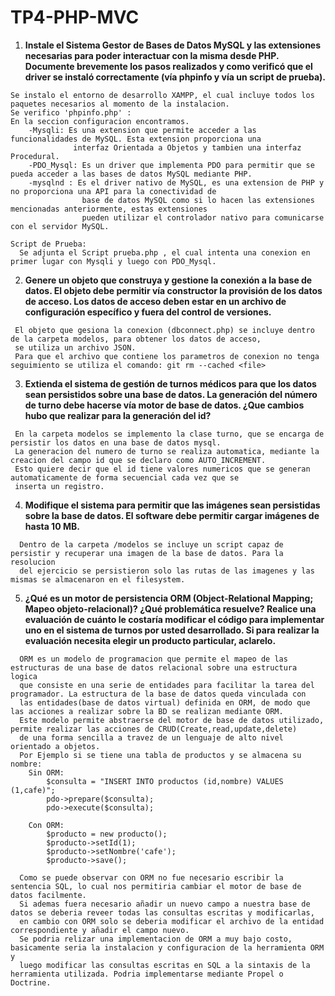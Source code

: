 # TP4-PHP-MVC

1. __Instale el Sistema Gestor de Bases de Datos MySQL y las extensiones necesarias para poder
interactuar con la misma desde PHP. Documente brevemente los pasos realizados y como verificó
que el driver se instaló correctamente (vía phpinfo y vía un script de prueba).__

~~~
Se instalo el entorno de desarrollo XAMPP, el cual incluye todos los paquetes necesarios al momento de la instalacion.
Se verifico 'phpinfo.php' :
En la seccion configuracion encontramos.
    -Mysqli: Es una extension que permite acceder a las funcionalidades de MySQL. Esta extension proporciona una
              interfaz Orientada a Objetos y tambien una interfaz Procedural.
    -PDO_Mysql: Es un driver que implementa PDO para permitir que se pueda acceder a las bases de datos MySQL mediante PHP.
    -mysqlnd : Es el driver nativo de MySQL, es una extension de PHP y no proporciona una API para la conectividad de
                base de datos MySQL como si lo hacen las extensiones mencionadas anteriormente, estas extensiones
                pueden utilizar el controlador nativo para comunicarse con el servidor MySQL.

Script de Prueba:
  Se adjunta el Script prueba.php , el cual intenta una conexion en primer lugar con Mysqli y luego con PDO_Mysql.
~~~

2. __Genere un objeto que construya y gestione la conexión a la base de datos. El objeto debe permitir
vía constructor la provisión de los datos de acceso. Los datos de acceso deben estar en un archivo
de configuración específico y fuera del control de versiones.__  

~~~
 El objeto que gesiona la conexion (dbconnect.php) se incluye dentro de la carpeta modelos, para obtener los datos de acceso,  
 se utiliza un archivo JSON.
 Para que el archivo que contiene los parametros de conexion no tenga seguimiento se utiliza el comando: git rm --cached <file>
~~~

3. __Extienda el sistema de gestión de turnos médicos para que los datos sean persistidos sobre una
base de datos. La generación del número de turno debe hacerse vía motor de base de datos. ¿Que
cambios hubo que realizar para la generación del id?__  
~~~
 En la carpeta modelos se implemento la clase turno, que se encarga de persistir los datos en una base de datos mysql.  
 La generacion del numero de turno se realiza automatica, mediante la creacion del campo id que se declaro como AUTO_INCREMENT.  
 Esto quiere decir que el id tiene valores numericos que se generan automaticamente de forma secuencial cada vez que se  
 inserta un registro.
~~~  

4. __Modifique el sistema para permitir que las imágenes sean persistidas sobre la base de datos. El
software debe permitir cargar imágenes de hasta 10 MB.__
~~~
  Dentro de la carpeta /modelos se incluye un script capaz de persistir y recuperar una imagen de la base de datos. Para la resolucion
  del ejercicio se persistieron solo las rutas de las imagenes y las mismas se almacenaron en el filesystem.
~~~

5. __¿Qué es un motor de persistencia ORM (Object-Relational Mapping; Mapeo objeto-relacional)?
¿Qué problemática resuelve? Realice una evaluación de cuánto le costaría modificar el código para
implementar uno en el sistema de turnos por usted desarrollado. Si para realizar la evaluación
necesita elegir un producto particular, aclarelo.__
~~~
  ORM es un modelo de programacion que permite el mapeo de las estructuras de una base de datos relacional sobre una estructura logica  
  que consiste en una serie de entidades para facilitar la tarea del programador. La estructura de la base de datos queda vinculada con  
  las entidades(base de datos virtual) definida en ORM, de modo que las acciones a realizar sobre la BD se realizan mediante ORM.
  Este modelo permite abstraerse del motor de base de datos utilizado, permite realizar las acciones de CRUD(Create,read,update,delete)  
  de una forma sencilla a travez de un lenguaje de alto nivel orientado a objetos.
  Por Ejemplo si se tiene una tabla de productos y se almacena su nombre:  
    Sin ORM:
        $consulta = "INSERT INTO productos (id,nombre) VALUES (1,cafe)";  
        pdo->prepare($consulta);  
        pdo->execute($consulta);  

    Con ORM:  
        $producto = new producto();  
        $producto->setId(1);  
        $producto->setNombre('cafe');  
        $producto->save();  

  Como se puede observar con ORM no fue necesario escribir la sentencia SQL, lo cual nos permitiria cambiar el motor de base de datos facilmente.  
  Si ademas fuera necesario añadir un nuevo campo a nuestra base de datos se deberia reveer todas las consultas escritas y modificarlas,  
  en cambio con ORM solo se deberia modificar el archivo de la entidad correspondiente y añadir el campo nuevo.  
  Se podria relizar una implementacion de ORM a muy bajo costo, basicamente seria la instalacion y configuracion de la herramienta ORM y  
  luego modificar las consultas escritas en SQL a la sintaxis de la herramienta utilizada. Podria implementarse mediante Propel o Doctrine.
~~~
